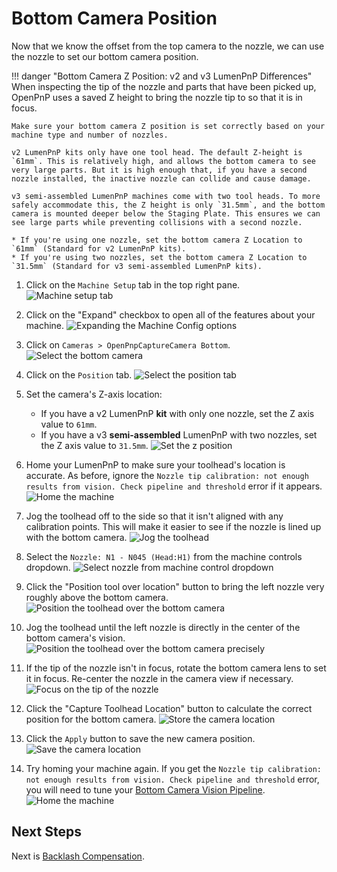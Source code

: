 # Bottom Camera Position

Now that we know the offset from the top camera to the nozzle, we can use the nozzle to set our bottom camera position.

!!! danger "Bottom Camera Z Position: v2 and v3 LumenPnP Differences"
    When inspecting the tip of the nozzle and parts that have been picked up, OpenPnP uses a saved Z height to bring the nozzle tip to so that it is in focus.

    Make sure your bottom camera Z position is set correctly based on your machine type and number of nozzles.

    v2 LumenPnP kits only have one tool head. The default Z-height is `61mm`. This is relatively high, and allows the bottom camera to see very large parts. But it is high enough that, if you have a second nozzle installed, the inactive nozzle can collide and cause damage.

    v3 semi-assembled LumenPnP machines come with two tool heads. To more safely accommodate this, the Z height is only `31.5mm`, and the bottom camera is mounted deeper below the Staging Plate. This ensures we can see large parts while preventing collisions with a second nozzle.

    * If you're using one nozzle, set the bottom camera Z Location to `61mm` (Standard for v2 LumenPnP kits).
    * If you're using two nozzles, set the bottom camera Z Location to `31.5mm` (Standard for v3 semi-assembled LumenPnP kits).

1. Click on the `Machine Setup` tab in the top right pane.
  ![Machine setup tab](images/Machine-Setup-Tab-3.png)

1. Click on the "Expand" checkbox to open all of the features about your machine.
  ![Expanding the Machine Config options](images/Expand-Checkbox-3.png)

1. Click on `Cameras > OpenPnpCaptureCamera Bottom`.
  ![Select the bottom camera](images/select-bottom-camera-2.png)

1. Click on the `Position` tab.
  ![Select the position tab](images/bottom-camera-position.png)

1. Set the camera's Z-axis location:
    * If you have a v2 LumenPnP **kit** with only one nozzle, set the Z axis value to `61mm`.
    * If you have a v3 **semi-assembled** LumenPnP with two nozzles, set the Z axis value to `31.5mm`.
  ![Set the z position](images/bottom-camera-z-pos.png)

1. Home your LumenPnP to make sure your toolhead's location is accurate. As before, ignore the `Nozzle tip calibration: not enough results from vision. Check pipeline and threshold` error if it appears.
  ![Home the machine](images/home-during-bottom-cam-pos.png)

1. Jog the toolhead off to the side so that it isn't aligned with any calibration points. This will make it easier to see if the nozzle is lined up with the bottom camera.
  ![Jog the toolhead](images/bottom-cam-jog-random.png)

1. Select the `Nozzle: N1 - N045 (Head:H1)` from the machine controls dropdown.
  ![Select nozzle from machine control dropdown](images/select-n1-machine-control-bottom.png)

1. Click the "Position tool over location" button to bring the left nozzle very roughly above the bottom camera.
  ![Position the toolhead over the bottom camera](images/position-over-bottom-cam.png)

1.  Jog the toolhead until the left nozzle is directly in the center of the bottom camera's vision.
  ![Position the toolhead over the bottom camera precisely](images/position-over-bottom-cam-precise.png)

1.  If the tip of the nozzle isn't in focus, rotate the bottom camera lens to set it in focus. Re-center the nozzle in the camera view if necessary.
  ![Focus on the tip of the nozzle](images/focus-nozzle-from-bottom-cam.png)

1.  Click the "Capture Toolhead Location" button to calculate the correct position for the bottom camera.
  ![Store the camera location](images/store-nozzle-location-bottom.png)

1.  Click the `Apply` button to save the new camera position.
  ![Save the camera location](images/apply-bottom-cam-pos.png)

1.  Try homing your machine again. If you get the `Nozzle tip calibration: not enough results from vision. Check pipeline and threshold` error, you will need to tune your [Bottom Camera Vision Pipeline](../../../misc/troubleshooting/vision-pipeline-adjustment/index.md).
  ![Home the machine](images/home-during-bottom-cam-pos.png)

## Next Steps

Next is [Backlash Compensation](../backlash-compensation/index.md).
